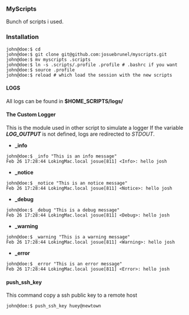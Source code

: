 ### MyScripts

Bunch of scripts i used. 

### Installation

```shell
john@doe:$ cd
john@doe:$ git clone git@github.com:josuebrunel/myscripts.git
john@doe:$ mv myscripts .scripts
john@doe:$ ln -s .scripts/.profile .profile # .bashrc if you want
john@doe:$ source .profile
john@doe:$ reload # which load the session with the new scripts
```

#### LOGS

All logs can be found in **$HOME_SCRIPTS/logs/**

#### The Custom Logger
This is the module used in other script to simulate a logger
If the variable ***LOG_OUTPUT*** is not defined, logs are 
redirected to *STDOUT*.

* **_info**
```shell
john@doe:$ _info "This is an info message"
Feb 26 17:28:44 LokingMac.local josue[811] <Info>: hello josh
```

* **_notice**
```shell
john@doe:$ _notice "This is an notice message"
Feb 26 17:28:44 LokingMac.local josue[811] <Notice>: hello josh
```

* **_debug**
```shell
john@doe:$ _debug "This is a debug message"
Feb 26 17:28:44 LokingMac.local josue[811] <Debug>: hello josh
```

* **_warning**
```shell
john@doe:$ _warning "This is a warning message"
Feb 26 17:28:44 LokingMac.local josue[811] <Warning>: hello josh
```

* **_error**
```shell
john@doe:$ _error "This is an error message"
Feb 26 17:28:44 LokingMac.local josue[811] <Error>: hello josh
```

#### push_ssh_key

This command copy a ssh public key to a remote host

```shell
john@doe:$ push_ssh_key huey@newtown
```



